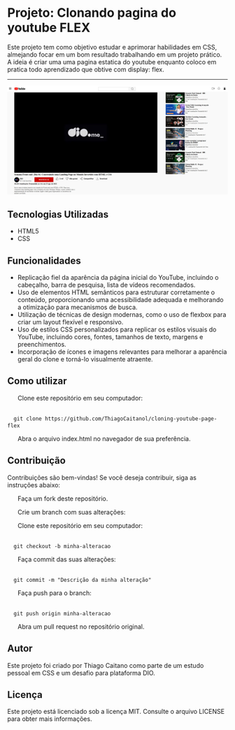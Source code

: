 <h1>Projeto: Clonando pagina do youtube FLEX</h1>
<p>Este projeto tem como objetivo estudar e aprimorar habilidades em CSS, almejando focar em um bom resultado trabalhando em um projeto prático. A ideia é criar uma uma pagina estatica do youtube enquanto coloco em pratica todo aprendizado que obtive com display: flex.</p><hr>
<p align="center">
  <img src="Captura de tela 2023-04-20 174841.jpg" alt="Exemplo de projeto" />
</p>

<h2>Tecnologias Utilizadas</h2>
<ul>
    <li>HTML5</li>
    <li>CSS</li>
</ul>

<h2>Funcionalidades</h2>
<ul>
    <li>Replicação fiel da aparência da página inicial do YouTube, incluindo o cabeçalho, barra de pesquisa, lista de vídeos recomendados.</li>
    <li>Uso de elementos HTML semânticos para estruturar corretamente o conteúdo, proporcionando uma acessibilidade adequada e melhorando a otimização para mecanismos de busca.</li>
    <li>Utilização de técnicas de design modernas, como o uso de flexbox para criar um layout flexível e responsivo.</li>
    <li>Uso de estilos CSS personalizados para replicar os estilos visuais do YouTube, incluindo cores, fontes, tamanhos de texto, margens e preenchimentos.</li>
    <li>Incorporação de ícones e imagens relevantes para melhorar a aparência geral do clone e torná-lo visualmente atraente.</li>
</ul>

<h2>Como utilizar</h2>
<ol>Clone este repositório em seu computador:</ol>
<pre><code class="language-bash">
  git clone https://github.com/ThiagoCaitanol/cloning-youtube-page-flex
</code></pre>
<ol>Abra o arquivo index.html no navegador de sua preferência.</ol>

<h2>Contribuição</h2>
Contribuições são bem-vindas! Se você deseja contribuir, siga as instruções abaixo:

<ol>Faça um fork deste repositório.</ol>
<ol>Crie um branch com suas alterações:</ol>

<ol>Clone este repositório em seu computador:</ol>
<pre><code class="language-bash">
  git checkout -b minha-alteracao
</code></pre>

<ol>Faça commit das suas alterações:</ol>

<pre><code class="language-bash">
  git commit -m "Descrição da minha alteração"
</code></pre>

<ol>Faça push para o branch:</ol>

<pre><code class="language-bash">
  git push origin minha-alteracao
</code></pre>

<ol>Abra um pull request no repositório original.</ol>

<h2>Autor</h2>
<p>Este projeto foi criado por Thiago Caitano como parte de um estudo pessoal em CSS e um desafio para plataforma DIO.</p>

<h2>Licença</h2>
Este projeto está licenciado sob a licença MIT. Consulte o arquivo LICENSE para obter mais informações.
